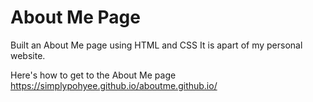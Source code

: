 # About Me Page

Built an About Me page using HTML and CSS 
It is apart of my personal website.

Here's how to get to the About Me page
https://simplypohyee.github.io/aboutme.github.io/
